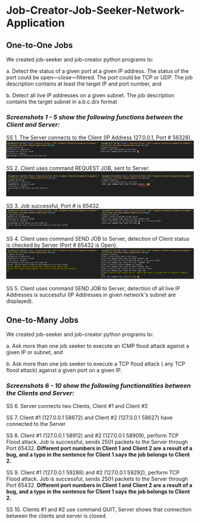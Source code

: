 # Job-Creator-Job-Seeker-Network-Application


## One-to-One Jobs

We created job-seeker and job-creator python programs to:

a. Detect the status of a given port at a given IP address. The status of the port could be open—close—filtered. The port could be TCP or UDP. The job description contains at least the target IP and port number, and 

b. Detect all live IP addresses on a given subnet. The job description contains the target subnet
in a.b.c.d/x format


### *Screenshots 1 - 5 show the following functions between the Client and Server:*

SS 1. The Server connects to the Client (IP Address 127.0.0.1, Port # 56328).
![screenshot 1](/screenshots/1.png)

SS 2. Client uses command REQUEST JOB, sent to Server.
![screenshot 2](/screenshots/2.png)

SS 3. Job successful, Port # is 65432.
![screenshot 3](/screenshots/3.png)

SS 4. Client uses command SEND JOB to Server, detection of Client status is checked by Server (Port # 65432 is Open).
![screenshot 4](/screenshots/4.png)

SS 5. Client uses command SEND JOB to Server, detection of all live IP Addresses is successful (IP Addresses in given network's subnet are displayed).



## One-to-Many Jobs

We created job-seeker and job-creator python programs to:

a. Ask more than one job seeker to execute an ICMP flood attack against a given IP or subnet, and 

b. Ask more than one job seeker to execute a TCP flood attack ( any TCP flood attack) against a given port on a given IP.


### *Screenshots 6 - 10 show the following functionalities between the Clients and Server:*

SS 6. Server connects two Clients, Client #1 and Client #2

SS 7. Client #1 (127.0.0.1 58672) and Client #2 (127.0.0.1 58627) have connected to the Server

SS 8. Client #1 (127.0.0.1 58912) and #2 (127.0.0.1 58909), perform TCP Flood attack. Job is successful, sends 2501 packets to the Server through Port 65432. **Different port numbers in Client 1 and Client 2 are a result of a bug, and a typo in the sentence for Client 1 says the job belongs to Client 2.**

SS 9. Client #1 (127.0.0.1 59288) and #2 (127.0.0.1 59292), perform TCP Flood attack. Job is successful, sends 2501 packets to the Server through Port 65432. **Different port numbers in Client 1 and Client 2 are a result of a bug, and a typo in the sentence for Client 1 says the job belongs to Client 2.**

SS 10. Clients #1 and #2 use command QUIT, Server shows that connection between the clients and server is closed.

